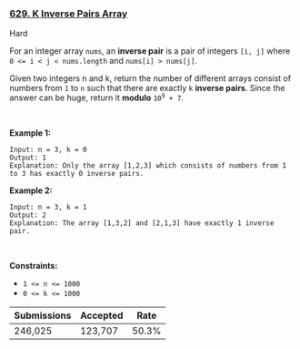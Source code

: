 ### [629. K Inverse Pairs Array](https://leetcode.com/problems/k-inverse-pairs-array/description/?envType=daily-question&envId=2024-01-27)

Hard

For an integer array `` nums ``, an __inverse pair__ is a pair of integers `` [i, j] `` where `` 0 <= i < j < nums.length `` and `` nums[i] > nums[j] ``.

Given two integers n and k, return the number of different arrays consist of numbers from `` 1 `` to `` n `` such that there are exactly `` k `` __inverse pairs__. Since the answer can be huge, return it __modulo__ <code>10<sup>9</sup> + 7</code>.

 

<strong class="example">Example 1:</strong>

```
Input: n = 3, k = 0
Output: 1
Explanation: Only the array [1,2,3] which consists of numbers from 1 to 3 has exactly 0 inverse pairs.
```

<strong class="example">Example 2:</strong>

```
Input: n = 3, k = 1
Output: 2
Explanation: The array [1,3,2] and [2,1,3] have exactly 1 inverse pair.
```

 

__Constraints:__

*   `` 1 <= n <= 1000 ``
*   `` 0 <= k <= 1000 ``

| Submissions    | Accepted     | Rate   |
| -------------- | ------------ | ------ |
| 246,025 | 123,707 | 50.3% |